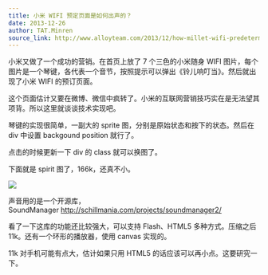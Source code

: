 ```yaml
---
title: 小米 WIFI 预定页面是如何出声的？
date: 2013-12-26
author: TAT.Minren
source_link: http://www.alloyteam.com/2013/12/how-millet-wifi-predetermined-page-aloud/
---
```


<!-- {% raw %} - for jekyll -->

小米又做了一个成功的营销。在首页上放了 7 个三色的小米随身 WIFI 图片，每个图片是一个琴键，各代表一个音节，按照提示可以弹出《铃儿响叮当》。然后就出现了小米 WIFI 的预订页面。

这个页面估计又要在微博、微信中疯转了。小米的互联网营销技巧实在是无法望其项背。所以这里就谈谈技术实现吧。

琴键的实现很简单，一副大的 sprite 图，分别是原始状态和按下的状态。然后在 div 中设置 backgound position 就行了。

点击的时候更新一下 div 的 class 就可以换图了。

下面就是 spirit 图了，166k，还真不小。

![](http://img03.mifile.cn/webfile/images/hd/2013122501/wifi2.png)

声音用的是一个开源库，SoundManager <http://schillmania.com/projects/soundmanager2/>

看了一下这库的功能还比较强大，可以支持 Flash、HTML5 多种方式。压缩之后 11k。还有一个环形的播放器，使用 canvas 实现的。

11k 对手机可能有点大，估计如果只用 HTML5 的话应该可以再小点。这要研究一下。


<!-- {% endraw %} - for jekyll -->